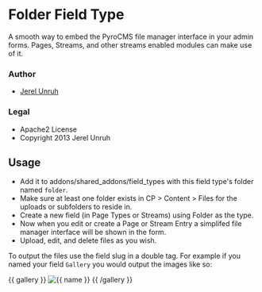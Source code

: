 # Folder Field Type

A smooth way to embed the PyroCMS file manager interface in your admin forms. Pages, Streams, and other streams enabled modules can make use of it.

### Author

* [Jerel Unruh](http://jerel.co/)

### Legal

* Apache2 License
* Copyright 2013 Jerel Unruh

## Usage

* Add it to addons/shared_addons/field_types with this field type's folder named `folder`.
* Make sure at least one folder exists in CP > Content > Files for the uploads or subfolders to reside in.
* Create a new field (in Page Types or Streams) using Folder as the type.
* Now when you edit or create a Page or Stream Entry a simplifed file manager interface will be shown in the form.
* Upload, edit, and delete files as you wish.

To output the files use the field slug in a double tag. For example if you named your field `Gallery` you would output the images like so:

{{ gallery }}
    <img src="{{ url:site }}files/thumb/{{ id }}" alt="{{ name }}"/>
{{ /gallery }}